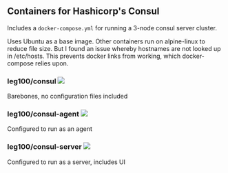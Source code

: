 

## Containers for Hashicorp's Consul

Includes a `docker-compose.yml` for running a 3-node consul server cluster.

Uses Ubuntu as a base image. Other containers run on alpine-linux to reduce file size. But I found an issue whereby hostnames are not looked up in /etc/hosts. This prevents docker links from working, which docker-compose relies upon. 

### leg100/consul [![](https://badge.imagelayers.io/leg100/consul:latest.svg)](https://imagelayers.io/?images=leg100/consul:latest 'Get your own badge on imagelayers.io')
Barebones, no configuration files included

### leg100/consul-agent [![](https://badge.imagelayers.io/leg100/consul-agent:latest.svg)](https://imagelayers.io/?images=leg100/consul-agent:latest 'Get your own badge on imagelayers.io')
Configured to run as an agent

### leg100/consul-server [![](https://badge.imagelayers.io/leg100/consul-server:latest.svg)](https://imagelayers.io/?images=leg100/consul-server:latest 'Get your own badge on imagelayers.io')  
Configured to run as a server, includes UI


